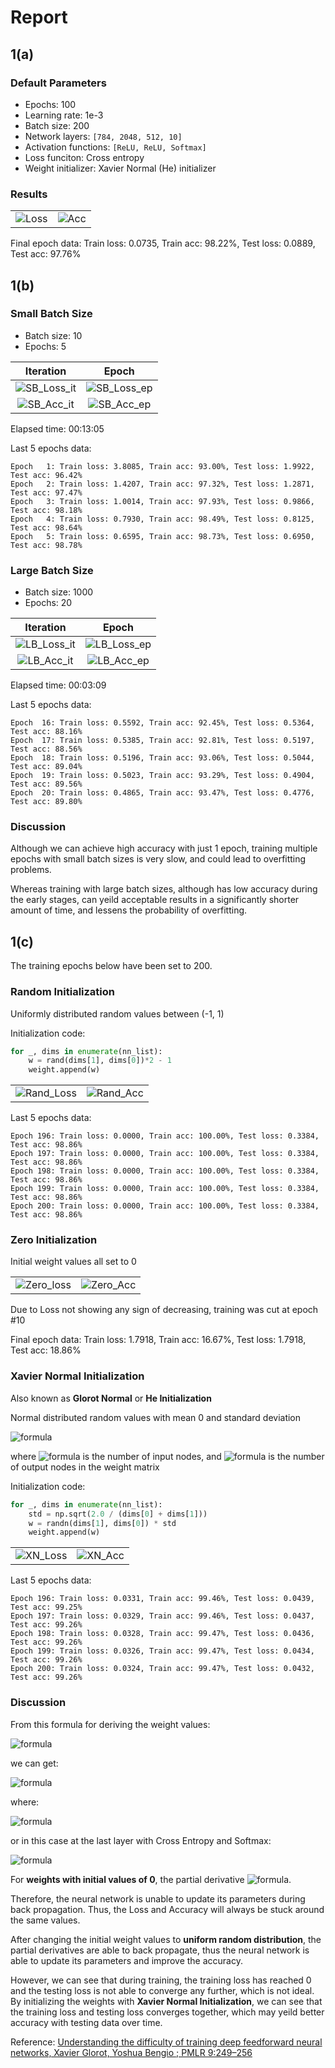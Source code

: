 # Report

## 1(a)

### Default Parameters

* Epochs: 100
* Learning rate: 1e-3
* Batch size: 200
* Network layers: `[784, 2048, 512, 10]`
* Activation functions: `[ReLU, ReLU, Softmax]`
* Loss funciton: Cross entropy
* Weight initializer: Xavier Normal (He) initializer

### Results

| | |
|:--:|:--:|
| ![Loss](https://github.com/yuchen071/Feedforward-Classification-Network/blob/main/results/imgs/Loss.png) | ![Acc](https://github.com/yuchen071/Feedforward-Classification-Network/blob/main/results/imgs/Accuracy.png) |

Final epoch data: Train loss: 0.0735, Train acc: 98.22%, Test loss: 0.0889, Test acc: 97.76%

## 1(b)

### Small Batch Size

* Batch size: 10
* Epochs: 5

| Iteration | Epoch |
|:--:|:--:|
| ![SB_Loss_it](https://github.com/yuchen071/Feedforward-Classification-Network/blob/main/results/imgs/SB_Loss_it.png) | ![SB_Loss_ep](https://github.com/yuchen071/Feedforward-Classification-Network/blob/main/results/imgs/SB_Loss_ep.png) |
| ![SB_Acc_it](https://github.com/yuchen071/Feedforward-Classification-Network/blob/main/results/imgs/SB_Acc_it.png) | ![SB_Acc_ep](https://github.com/yuchen071/Feedforward-Classification-Network/blob/main/results/imgs/SB_Acc_ep.png) |

Elapsed time: 00:13:05

Last 5 epochs data:
```
Epoch   1: Train loss: 3.8085, Train acc: 93.00%, Test loss: 1.9922, Test acc: 96.42%
Epoch   2: Train loss: 1.4207, Train acc: 97.32%, Test loss: 1.2871, Test acc: 97.47%
Epoch   3: Train loss: 1.0014, Train acc: 97.93%, Test loss: 0.9866, Test acc: 98.18%
Epoch   4: Train loss: 0.7930, Train acc: 98.49%, Test loss: 0.8125, Test acc: 98.64%
Epoch   5: Train loss: 0.6595, Train acc: 98.73%, Test loss: 0.6950, Test acc: 98.78%
```

### Large Batch Size

* Batch size: 1000
* Epochs: 20

| Iteration | Epoch |
|:--:|:--:|
| ![LB_Loss_it](https://github.com/yuchen071/Feedforward-Classification-Network/blob/main/results/imgs/LB_Loss_it.png) | ![LB_Loss_ep](https://github.com/yuchen071/Feedforward-Classification-Network/blob/main/results/imgs/LB_Loss_ep.png) |
| ![LB_Acc_it](https://github.com/yuchen071/Feedforward-Classification-Network/blob/main/results/imgs/LB_Acc_it.png) | ![LB_Acc_ep](https://github.com/yuchen071/Feedforward-Classification-Network/blob/main/results/imgs/LB_Acc_ep.png) |

Elapsed time: 00:03:09

Last 5 epochs data:
```
Epoch  16: Train loss: 0.5592, Train acc: 92.45%, Test loss: 0.5364, Test acc: 88.16%
Epoch  17: Train loss: 0.5385, Train acc: 92.81%, Test loss: 0.5197, Test acc: 88.56%
Epoch  18: Train loss: 0.5196, Train acc: 93.06%, Test loss: 0.5044, Test acc: 89.04%
Epoch  19: Train loss: 0.5023, Train acc: 93.29%, Test loss: 0.4904, Test acc: 89.56%
Epoch  20: Train loss: 0.4865, Train acc: 93.47%, Test loss: 0.4776, Test acc: 89.80%
```

### Discussion

Although we can achieve high accuracy with just 1 epoch, training multiple epochs with small batch sizes is very slow, and could lead to overfitting problems.

Whereas training with large batch sizes, although has low accuracy during the early stages, can yeild acceptable results in a significantly shorter amount of time, and lessens the probability of overfitting. 

## 1(c)

The training epochs below have been set to 200.

### Random Initialization

Uniformly distributed random values between (-1, 1) 

Initialization code: 

```python
for _, dims in enumerate(nn_list):
    w = rand(dims[1], dims[0])*2 - 1
    weight.append(w)
```

| | |
|:--:|:--:|
| ![Rand_Loss](https://github.com/yuchen071/Feedforward-Classification-Network/blob/main/results/imgs/Rand_loss.png) | ![Rand_Acc](https://github.com/yuchen071/Feedforward-Classification-Network/blob/main/results/imgs/Rand_acc.png) |

Last 5 epochs data:
```
Epoch 196: Train loss: 0.0000, Train acc: 100.00%, Test loss: 0.3384, Test acc: 98.86%
Epoch 197: Train loss: 0.0000, Train acc: 100.00%, Test loss: 0.3384, Test acc: 98.86%
Epoch 198: Train loss: 0.0000, Train acc: 100.00%, Test loss: 0.3384, Test acc: 98.86%
Epoch 199: Train loss: 0.0000, Train acc: 100.00%, Test loss: 0.3384, Test acc: 98.86%
Epoch 200: Train loss: 0.0000, Train acc: 100.00%, Test loss: 0.3384, Test acc: 98.86%
```


### Zero Initialization

Initial weight values all set to 0

| | |
|:--:|:--:|
| ![Zero_loss](https://github.com/yuchen071/Feedforward-Classification-Network/blob/main/results/imgs/zero_loss.png) | ![Zero_Acc](https://github.com/yuchen071/Feedforward-Classification-Network/blob/main/results/imgs/zero_acc.png) |

Due to Loss not showing any sign of decreasing, training was cut at epoch #10

Final epoch data: Train loss: 1.7918, Train acc: 16.67%, Test loss: 1.7918, Test acc: 18.86%

### Xavier Normal Initialization

Also known as **Glorot Normal** or **He Initialization**

Normal distributed random values with mean 0 and standard deviation

![formula](https://render.githubusercontent.com/render/math?math=%5Csigma%20%3D%20%5Csqrt%7B%5Cfrac%7B2%7D%7Bn_%7Bin%7D%20%2B%20n_%7Bout%7D%7D%7D&mode=display)

where ![formula](https://render.githubusercontent.com/render/math?math=n_{in}) is the number of input nodes, and ![formula](https://render.githubusercontent.com/render/math?math=n_{out}) is the number of output nodes in the weight matrix

Initialization code:

```python
for _, dims in enumerate(nn_list):
    std = np.sqrt(2.0 / (dims[0] + dims[1]))
    w = randn(dims[1], dims[0]) * std
    weight.append(w)
```

| | |
|:---:|:---:|
| ![XN_Loss](https://github.com/yuchen071/Feedforward-Classification-Network/blob/main/results/imgs/xn_loss.png)  | ![XN_Acc](https://github.com/yuchen071/Feedforward-Classification-Network/blob/main/results/imgs/xn_acc.png) |


Last 5 epochs data:
```
Epoch 196: Train loss: 0.0331, Train acc: 99.46%, Test loss: 0.0439, Test acc: 99.25%
Epoch 197: Train loss: 0.0329, Train acc: 99.46%, Test loss: 0.0437, Test acc: 99.26%
Epoch 198: Train loss: 0.0328, Train acc: 99.47%, Test loss: 0.0436, Test acc: 99.26%
Epoch 199: Train loss: 0.0326, Train acc: 99.47%, Test loss: 0.0434, Test acc: 99.26%
Epoch 200: Train loss: 0.0324, Train acc: 99.47%, Test loss: 0.0432, Test acc: 99.26%
```

### Discussion

From this formula for deriving the weight values:

![formula](https://render.githubusercontent.com/render/math?math=%5Cfrac%7B%5Cpartial%20J%7D%7B%5Cpartial%20w%5E%7B%28L%29%7D_%7Bjk%7D%7D%20%3D%20%5Cfrac%7B%5Cpartial%20z%5E%7B%28L%29%7D_j%7D%7B%5Cpartial%20w%5E%7B%28L%29%7D_%7Bjk%7D%7D%20%5Cfrac%7B%5Cpartial%20a%5E%7B%28L%29%7D_j%7D%7B%5Cpartial%20z%5E%7B%28L%29%7D_j%7D%20%5Cfrac%7B%5Cpartial%20J%7D%7B%5Cpartial%20a%5E%7B%28L%29%7D_j%7D&mode=display)

we can get:

![formula](https://render.githubusercontent.com/render/math?math=%5Cfrac%7B%5Cpartial%20J%7D%7B%5Cpartial%20w%5E%7B%28L%29%7D_%7Bjk%7D%7D%20%3D%20a%5E%7B%28L-1%29%7D_k%20%5Csigma%27%28z%5E%7B%28L%29%7D_j%29%20%5Cfrac%7B%5Cpartial%20J%7D%7B%5Cpartial%20a%5E%7B%28L%29%7D_j%7D&mode=display)

where:

![formula](https://render.githubusercontent.com/render/math?math=%5Cfrac%7B%5Cpartial%20J%7D%7B%5Cpartial%20a%5E%7B%28L%29%7D_j%7D%20%3D%20%5Csum%5E%7Bn_%7BL%2B1%7D-1%7D_%7Bj%3D0%7D%5Cfrac%7B%5Cpartial%20z%5E%7B%28L%2B1%29%7D_j%7D%7B%5Cpartial%20a%5E%7B%28L%29%7D_%7Bj%7D%7D%20%5Cfrac%7B%5Cpartial%20a%5E%7B%28L%2B1%29%7D_j%7D%7B%5Cpartial%20z%5E%7B%28L%2B1%29%7D_j%7D%5Cfrac%7B%5Cpartial%20J%7D%7B%5Cpartial%20a%5E%7B%28L%2B1%29%7D_j%7D%20%3D%20%5Csum%5E%7Bn_%7BL%2B1%7D-1%7D_%7Bj%3D0%7D%20w%5E%7B%28L%2B1%29%7D_%7Bjk%7D%5Csigma%27%28z%5E%7B%28L%2B1%29%7D_j%29%5Cfrac%7B%5Cpartial%20J%7D%7B%5Cpartial%20a%5E%7B%28L%2B1%29%7D_j%7D&mode=display)

or in this case at the last layer with Cross Entropy and Softmax:

![formula](https://render.githubusercontent.com/render/math?math=%5Csigma%27%28z%5E%7B%28last%29%7D%29%5Cfrac%7B%5Cpartial%20J%7D%7B%5Cpartial%20a%5E%7B%28last%29%7D%7D%20%3D%20%5Chat%7By%7D%20-%20y&mode=display)

For **weights with initial values of 0**, the partial derivative ![formula](https://render.githubusercontent.com/render/math?math=%5Cfrac%7B%5Cpartial%20z%5E%7B%28L%2B1%29%7D_j%7D%7B%5Cpartial%20a%5E%7B%28L%29%7D_%7Bj%7D%7D%20%3D%20w%5E%7B%28L%2B1%29%7D_%7Bjk%7D%20%3D%200&mode=display).

Therefore, the neural network is unable to update its parameters during back propagation. Thus, the Loss and Accuracy will always be stuck around the same values.

After changing the initial weight values to **uniform random distribution**, the partial derivatives are able to back propagate, thus the neural network is able to update its parameters and improve the accuracy.

However, we can see that during training, the training loss has reached 0 and the testing loss is not able to converge any further, which is not ideal. By initializing the weights with **Xavier Normal Initialization**, we can see that the training loss and testing loss converges together, which may yeild better accuracy with testing data over time.

Reference: [Understanding the difficulty of training deep feedforward neural networks, Xavier Glorot, Yoshua Bengio ; PMLR 9:249–256](http://proceedings.mlr.press/v9/glorot10a/glorot10a.pdf)
